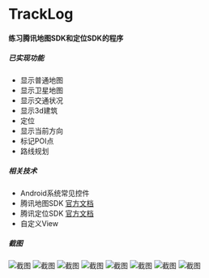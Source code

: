 # TrackLog

#### 练习腾讯地图SDK和定位SDK的程序

##### 已实现功能
- 显示普通地图
- 显示卫星地图
- 显示交通状况
- 显示3d建筑
- 定位
- 显示当前方向
- 标记POI点
- 路线规划

##### 相关技术
- Android系统常见控件
- 腾讯地图SDK [官方文档](https://lbs.qq.com/mobile/androidMapSDK/developerGuide/androidSummary)
- 腾讯定位SDK [官方文档](https://lbs.qq.com/mobile/androidLocationSDK/androidGeoGuide/androidGeoOverview)
- 自定义View

##### 截图
![截图](https://github.com/pangzhaiwei/TrackLog/blob/master/device-2020-06-05-105053.png)
![截图](https://github.com/pangzhaiwei/TrackLog/blob/master/device-2020-06-05-105130.png)
![截图](https://github.com/pangzhaiwei/TrackLog/blob/master/device-2020-06-05-105159.png)
![截图](https://github.com/pangzhaiwei/TrackLog/blob/master/device-2020-06-05-105308.png)
![截图](https://github.com/pangzhaiwei/TrackLog/blob/master/device-2020-06-05-105333.png)
![截图](https://github.com/pangzhaiwei/TrackLog/blob/master/device-2020-06-05-105344.png)
![截图](https://github.com/pangzhaiwei/TrackLog/blob/master/device-2020-06-05-105406.png)
![截图](https://github.com/pangzhaiwei/TrackLog/blob/master/device-2020-06-05-105421.png)
